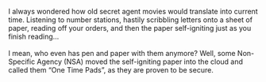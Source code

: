 I always wondered how old secret agent movies would translate into current time. Listening to number stations, hastily scribbling letters onto a sheet of paper, reading off your orders, and then the paper self-igniting just as you finish reading…<br><br>I mean, who even has pen and paper with them anymore? Well, some Non-Specific Agency (NSA) moved the self-igniting paper into the cloud and called them “One Time Pads”, as they are proven to be secure.